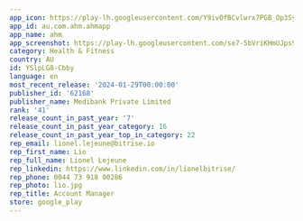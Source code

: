 ```yaml
---
app_icon: https://play-lh.googleusercontent.com/Y9ivOfBCvlwrx7PGB_Op3SybA9yIQ7H1Mof9BX0A-64ALPYzacafhPJe2gng3awz-Q
app_id: au.com.ahm.ahmapp
app_name: ahm
app_screenshot: https://play-lh.googleusercontent.com/se7-5bVriKHmUJps9Mos1ew7sRcw3rZKaCE_VxTMCKjPVAXeECbbOPwl11Fz9vqV3g
category: Health & Fitness
country: AU
id: YSlpLG8-Cbby
language: en
most_recent_release: '2024-01-29T00:00:00'
publisher_id: '62168'
publisher_name: Medibank Private Limited
rank: '41'
release_count_in_past_year: '7'
release_count_in_past_year_category: 16
release_count_in_past_year_top_in_category: 22
rep_email: lionel.lejeune@bitrise.io
rep_first_name: Lio
rep_full_name: Lionel Lejeune
rep_linkedin: https://www.linkedin.com/in/lionelbitrise/
rep_phone: 0044 73 918 00286
rep_photo: lio.jpg
rep_title: Account Manager
store: google_play
---
```

